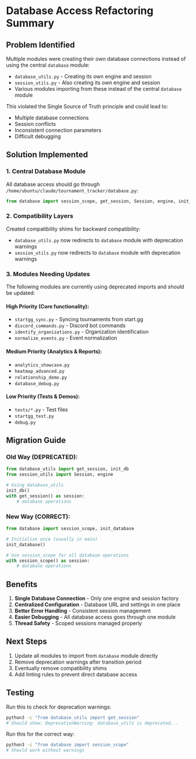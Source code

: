 # Database Access Refactoring Summary

## Problem Identified
Multiple modules were creating their own database connections instead of using the central `database` module:
- `database_utils.py` - Creating its own engine and session
- `session_utils.py` - Also creating its own engine and session
- Various modules importing from these instead of the central `database` module

This violated the Single Source of Truth principle and could lead to:
- Multiple database connections
- Session conflicts
- Inconsistent connection parameters
- Difficult debugging

## Solution Implemented

### 1. Central Database Module
All database access should go through `/home/ubuntu/claude/tournament_tracker/database.py`:
```python
from database import session_scope, get_session, Session, engine, init_database
```

### 2. Compatibility Layers
Created compatibility shims for backward compatibility:
- `database_utils.py` now redirects to `database` module with deprecation warnings
- `session_utils.py` now redirects to `database` module with deprecation warnings

### 3. Modules Needing Updates
The following modules are currently using deprecated imports and should be updated:

#### High Priority (Core functionality):
- `startgg_sync.py` - Syncing tournaments from start.gg
- `discord_commands.py` - Discord bot commands
- `identify_organizations.py` - Organization identification
- `normalize_events.py` - Event normalization

#### Medium Priority (Analytics & Reports):
- `analytics_showcase.py`
- `heatmap_advanced.py`
- `relationship_demo.py`
- `database_debug.py`

#### Low Priority (Tests & Demos):
- `tests/*.py` - Test files
- `startgg_test.py`
- `debug.py`

## Migration Guide

### Old Way (DEPRECATED):
```python
from database_utils import get_session, init_db
from session_utils import Session, engine

# Using database_utils
init_db()
with get_session() as session:
    # database operations
```

### New Way (CORRECT):
```python
from database import session_scope, init_database

# Initialize once (usually in main)
init_database()

# Use session_scope for all database operations
with session_scope() as session:
    # database operations
```

## Benefits
1. **Single Database Connection** - Only one engine and session factory
2. **Centralized Configuration** - Database URL and settings in one place
3. **Better Error Handling** - Consistent session management
4. **Easier Debugging** - All database access goes through one module
5. **Thread Safety** - Scoped sessions managed properly

## Next Steps
1. Update all modules to import from `database` module directly
2. Remove deprecation warnings after transition period
3. Eventually remove compatibility shims
4. Add linting rules to prevent direct database access

## Testing
Run this to check for deprecation warnings:
```bash
python3 -c "from database_utils import get_session"
# Should show: DeprecationWarning: database_utils is deprecated...
```

Run this for the correct way:
```bash
python3 -c "from database import session_scope"
# Should work without warnings
```
